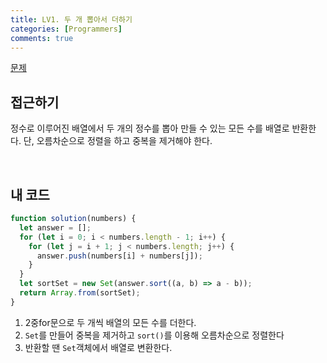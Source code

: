 ```yaml
---
title: LV1. 두 개 뽑아서 더하기
categories: [Programmers]
comments: true
---
```


[문제](https://programmers.co.kr/learn/courses/30/lessons/68644)

## 접근하기

정수로 이루어진 배열에서 두 개의 정수를 뽑아 만들 수 있는 모든 수를 배열로 반환한다. 단, 오름차순으로 정렬을 하고 중복을 제거해야 한다.

<br>

## 내 코드

```js
function solution(numbers) {
  let answer = [];
  for (let i = 0; i < numbers.length - 1; i++) {
    for (let j = i + 1; j < numbers.length; j++) {
      answer.push(numbers[i] + numbers[j]);
    }
  }
  let sortSet = new Set(answer.sort((a, b) => a - b));
  return Array.from(sortSet);
}
```

1. 2중for문으로 두 개씩 배열의 모든 수를 더한다.
2. `Set`를 만들어 중복을 제거하고 `sort()`를 이용해 오름차순으로 정렬한다
3. 반환할 땐 `Set`객체에서 배열로 변환한다.
